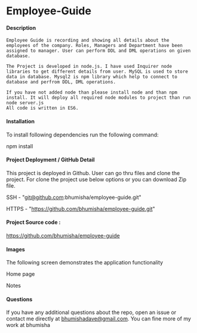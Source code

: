 # Employee-Guide
#### Description
    Employee Guide is recording and showing all details about the employees of the company. Roles, Managers and Department have been assigned to manager. User can perform DDL and DML operations on given database.

    The Project is developed in node.js. I have used Inquirer node libraries to get different details from user. MySQL is used to store data in database. Mysql2 is npm library which help to connect to database and perfrom DDL, DML operations.
    
    If you have not added node than please install node and than npm install. It will deploy all required node modules to project than run node server.js
    All code is written in ES6.

#### Installation
To install following dependencies run the following command:

npm install

#### Project Deployment / GitHub Detail
This project is deployed in Github. User can go thru files and clone the project.
For clone the project use below options or you can download Zip file.

SSH - "git@github.com:bhumisha/employee-guide.git"

HTTPS - "https://github.com/bhumisha/employee-guide.git"

#### Project Source code :

https://github.com/bhumisha/employee-guide


#### Images
The following screen demonstrates the application functionality

Home page



Notes



#### Questions
If you have any additional questions about the repo, open an issue or contact me directly at bhumishadave@gmail.com. You can fine more of my work at bhumisha